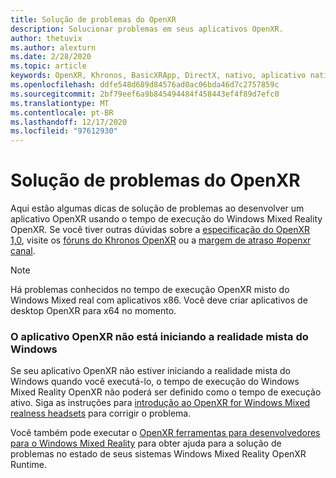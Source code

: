 ```yaml
---
title: Solução de problemas do OpenXR
description: Solucionar problemas em seus aplicativos OpenXR.
author: thetuvix
ms.author: alexturn
ms.date: 2/28/2020
ms.topic: article
keywords: OpenXR, Khronos, BasicXRApp, DirectX, nativo, aplicativo nativo, mecanismo personalizado, middleware, solução de problemas
ms.openlocfilehash: ddfe548d689d84576ad0ac06bda46d7c2757859c
ms.sourcegitcommit: 2bf79eef6a9b845494484f458443ef4f89d7efc0
ms.translationtype: MT
ms.contentlocale: pt-BR
ms.lasthandoff: 12/17/2020
ms.locfileid: "97612930"
---
```

# <a name="openxr-troubleshooting"></a>Solução de problemas do OpenXR

Aqui estão algumas dicas de solução de problemas ao desenvolver um aplicativo OpenXR usando o tempo de execução do Windows Mixed Reality OpenXR.  Se você tiver outras dúvidas sobre a <a href="https://www.khronos.org/registry/OpenXR/specs/1.0/html/xrspec.html" target="_blank">especificação do OpenXR 1,0</a>, visite os <a href="https://community.khronos.org/c/openxr" target="_blank">fóruns do Khronos OpenXR</a> ou a <a href="https://khr.io/slack" target="_blank">margem de atraso #openxr canal</a>.

>[!NOTE]
>Há problemas conhecidos no tempo de execução OpenXR misto do Windows Mixed real com aplicativos x86.  Você deve criar aplicativos de desktop OpenXR para x64 no momento.

### <a name="openxr-app-not-starting-windows-mixed-reality"></a>O aplicativo OpenXR não está iniciando a realidade mista do Windows

Se seu aplicativo OpenXR não estiver iniciando a realidade mista do Windows quando você executá-lo, o tempo de execução do Windows Mixed Reality OpenXR não poderá ser definido como o tempo de execução ativo. Siga as instruções para [introdução ao OpenXR for Windows Mixed realness headsets](openxr-getting-started.md#getting-started-with-openxr-for-windows-mixed-reality-headsets) para corrigir o problema.

Você também pode executar o [OpenXR ferramentas para desenvolvedores para o Windows Mixed Reality](openxr-getting-started.md#getting-the-openxr-developer-tools-for-windows-mixed-reality) para obter ajuda para a solução de problemas no estado de seus sistemas Windows Mixed Reality OpenXR Runtime.